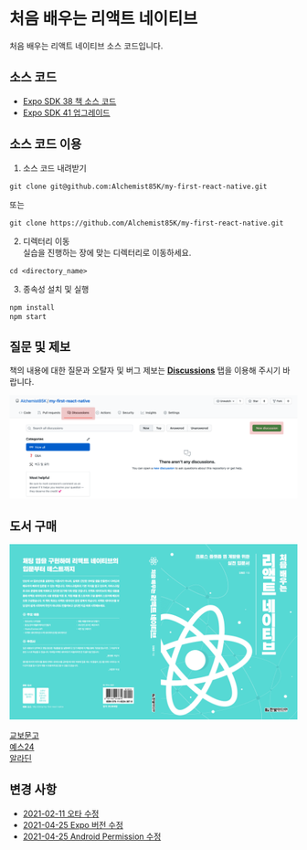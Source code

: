 # 처음 배우는 리액트 네이티브

처음 배우는 리액트 네이티브 소스 코드입니다.

## 소스 코드

- [Expo SDK 38 책 소스 코드](https://github.com/Alchemist85K/my-first-react-native/tree/Expo-38)
- [Expo SDK 41 업그레이드](https://github.com/Alchemist85K/my-first-react-native/tree/Expo-41)

## 소스 코드 이용

1. 소스 코드 내려받기

```
git clone git@github.com:Alchemist85K/my-first-react-native.git
```

또는

```
git clone https://github.com/Alchemist85K/my-first-react-native.git
```

2. 디렉터리 이동  
   실습을 진행하는 장에 맞는 디렉터리로 이동하세요.

```
cd <directory_name>
```

3. 종속성 설치 및 실행

```
npm install
npm start
```

## 질문 및 제보

책의 내용에 대한 질문과 오탈자 및 버그 제보는 **[Discussions](https://github.com/Alchemist85K/my-first-react-native/discussions)** 탭을 이용해 주시기 바랍니다.

![Discussions](https://github.com/Alchemist85K/my-first-react-native/blob/main/.github/img/Discussions.png)

## 도서 구매

![Book Cover](https://github.com/Alchemist85K/my-first-react-native/blob/main/.github/img/cover.jpg)

[교보문고](http://www.kyobobook.co.kr/product/detailViewKor.laf?ejkGb=KOR&mallGb=KOR&barcode=9791162243879&orderClick=LEa&Kc=)  
[예스24](http://www.yes24.com/Product/Goods/97163575)  
[알라딘](https://www.aladin.co.kr/shop/wproduct.aspx?ItemId=262548791)

## 변경 사항

- [2021-02-11 오타 수정](https://github.com/Alchemist85K/my-first-react-native/blob/main/CHANGELOG.md#2021-02-11)
- [2021-04-25 Expo 버전 수정](https://github.com/Alchemist85K/my-first-react-native/blob/main/CHANGELOG.md#2021-04-25)
- [2021-04-25 Android Permission 수정](https://github.com/Alchemist85K/my-first-react-native/blob/main/chapter09/CHANGELOG.md#2021-04-25)
